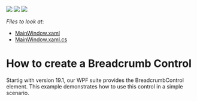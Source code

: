 <!-- default badges list -->
![](https://img.shields.io/endpoint?url=https://codecentral.devexpress.com/api/v1/VersionRange/128644452/21.1.5%2B)
[![](https://img.shields.io/badge/Open_in_DevExpress_Support_Center-FF7200?style=flat-square&logo=DevExpress&logoColor=white)](https://supportcenter.devexpress.com/ticket/details/E4179)
[![](https://img.shields.io/badge/📖_How_to_use_DevExpress_Examples-e9f6fc?style=flat-square)](https://docs.devexpress.com/GeneralInformation/403183)
<!-- default badges end -->
<!-- default file list -->
*Files to look at*:

* [MainWindow.xaml](./CS/PathEditorExample/MainWindow.xaml)
* [MainWindow.xaml.cs](./CS/PathEditorExample/MainWindow.xaml.cs)

<!-- default file list end -->
# How to create a Breadcrumb Control


<p>Startig with version 19.1, our WPF suite provides the BreadcrumbControl element. This example demonstrates how to use this control in a simple scenario.</p>

<br/>


